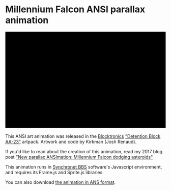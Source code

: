 # Millennium Falcon ANSI parallax animation

![Animated Millennium Falcon](https://raw.githubusercontent.com/Kirkman/sw-milfalcon/master/output/milfalcon6.gif)

This ANSI art animation was released in the [Blocktronics](http://www.blocktronics.org) ["Detention Block AA-23"](http://www.blocktronics.org/downloads/artpacks/blocktronics_detention_block_aa-23.zip) artpack. Artwork and code by Kirkman (Josh Renaud).

If you'd like to read about the creation of this animation, read my 2017 blog post ["New parallax ANSImation: Millennium Falcon dodging asteroids"](http://breakintochat.com/blog/2017/05/25/new-parallax-ansimation-millennium-falcon-dodging-asteroids/)

This animation runs in [Synchronet BBS](http://www.synchro.net) software's Javascript environment, and requires its Frame.js and Sprite.js libraries.

You can also download [the animation in ANS format](https://raw.githubusercontent.com/Kirkman/sw-milfalcon/master/output/KM-FALC.ANS).
